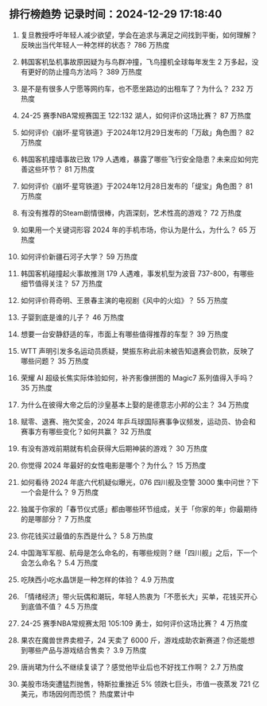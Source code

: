 
## 排行榜趋势 记录时间：2024-12-29 17:18:40
  
  1. 复旦教授呼吁年轻人减少欲望，学会在追求与满足之间找到平衡，如何理解？反映出当代年轻人一种怎样的状态？ 786 万热度
    
  2. 韩国客机坠机事故原因疑为与鸟群冲撞，飞鸟撞机全球每年发生 2 万多起，没有更好的防止撞鸟方法吗？ 389 万热度
    
  3. 是不是有很多人宁愿等网约车，也不愿坐路边的出租车了？为什么？ 232 万热度
    
  4. 24-25 赛季NBA常规赛国王 122:132 湖人，如何评价这场比赛？ 87 万热度
    
  5. 如何评价《崩坏·星穹铁道》于2024年12月29日发布的「万敌」角色图？ 82 万热度
    
  6. 韩国客机撞墙事故已致 179 人遇难，暴露了哪些飞行安全隐患？未来应如何完善这些环节？ 81 万热度
    
  7. 如何评价《崩坏·星穹铁道》于2024年12月28日发布的「缇宝」角色图？ 81 万热度
    
  8. 有没有推荐的Steam剧情很棒，内涵深刻，艺术性高的游戏？ 72 万热度
    
  9. 如果用一个关键词形容 2024 年的手机市场，你认为是什么，为什么？ 65 万热度
    
  10. 如何评价新疆石河子大学？ 59 万热度
    
  11. 韩国客机碰撞起火事故推测 179 人遇难，事发机型为波音 737-800，有哪些细节值得关注？ 57 万热度
    
  12. 如何评价蒋奇明、王景春主演的电视剧《风中的火焰》？ 55 万热度
    
  13. 子婴到底是谁的儿子？ 46 万热度
    
  14. 想要一台安静舒适的车，市面上有哪些值得推荐的车型？ 39 万热度
    
  15. WTT 声明引发多名运动员质疑，樊振东称此前未被告知退赛会罚款，反映了哪些问题？ 35 万热度
    
  16. 荣耀 AI 超级长焦实际体验如何，补齐影像拼图的 Magic7 系列值得入手吗？ 35 万热度
    
  17. 为什么在彼得大帝之后的沙皇基本上娶的是德意志小邦的公主？ 34 万热度
    
  18. 赋零、退赛、拖欠奖金，2024 年乒乓球国际赛事争议频发，运动员、协会和赛事方有哪些变化？如何共赢？ 32 万热度
    
  19. 有没有游戏前期就有机会获得大后期神装的游戏？ 30 万热度
    
  20. 你觉得 2024 年最好的女性电影是哪个？为什么？ 15 万热度
    
  21. 如何看待 2024 年底六代机疑似曝光，076 四川舰及空警 3000  集中问世？下一个会是什么？ 9 万热度
    
  22. 独属于你家的「春节仪式感」都由哪些环节组成，关于「你家的年」你最期待的是哪部分？ 7 万热度
    
  23. 你花钱买过最值的东西是什么？ 5.8 万热度
    
  24. 中国海军军舰、航母是怎么命名的，有哪些规则？继「四川舰」之后，下一个会怎么命名？ 5.4 万热度
    
  25. 吃陕西小吃水晶饼是一种怎样的体验？ 4.9 万热度
    
  26. 「情绪经济」带火玩偶和潮玩，年轻人热衷为「不愿长大」买单，花钱买开心到底值不值？ 4.5 万热度
    
  27. 24-25 赛季NBA常规赛太阳 105:109 勇士，如何评价这场比赛？ 4 万热度
    
  28. 果农在魔兽世界卖橙子，24 天卖了 6000 斤，游戏成助农新赛道？你还能想到哪些产品与游戏结合售卖？ 3.9 万热度
    
  29. 唐尚珺为什么不继续复读了？感觉他毕业后也不好找工作啊？ 2.7 万热度
    
  30. 美股市场突遭猛烈抛售，特斯拉重挫近 5% 领跌七巨头，市值一夜蒸发 721 亿美元，市场因何而恐慌？ 热度累计中
    